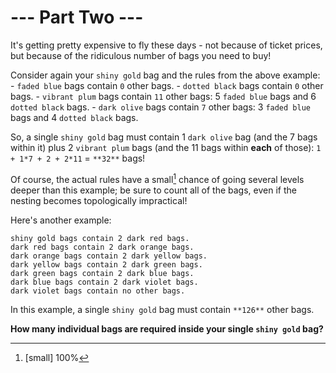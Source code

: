 # --- Part Two ---

It's getting pretty expensive to fly these days - not because of ticket prices, but because of the ridiculous number of bags you need to buy!

Consider again your `shiny gold` bag and the rules from the above example:
    - `faded blue` bags contain `0` other bags.
    - `dotted black` bags contain `0` other bags.
    - `vibrant plum` bags contain `11` other bags: 5 `faded blue` bags and 6 `dotted black` bags.
    - `dark olive` bags contain `7` other bags: 3 `faded blue` bags and 4 `dotted black` bags.

So, a single `shiny gold` bag must contain 1 `dark olive` bag (and the 7 bags within it) plus 2 `vibrant plum` bags (and the 11 bags within **each** of those): `1 + 1*7 + 2 + 2*11` = `**32**` bags!

Of course, the actual rules have a small[^1] chance of going several levels deeper than this example; be sure to count all of the bags, even if the nesting becomes topologically impractical!

Here's another example:
```
shiny gold bags contain 2 dark red bags.
dark red bags contain 2 dark orange bags.
dark orange bags contain 2 dark yellow bags.
dark yellow bags contain 2 dark green bags.
dark green bags contain 2 dark blue bags.
dark blue bags contain 2 dark violet bags.
dark violet bags contain no other bags.
```

In this example, a single `shiny gold` bag must contain `**126**` other bags.

**How many individual bags are required inside your single `shiny gold` bag?**

[^1]: [small] 100%
